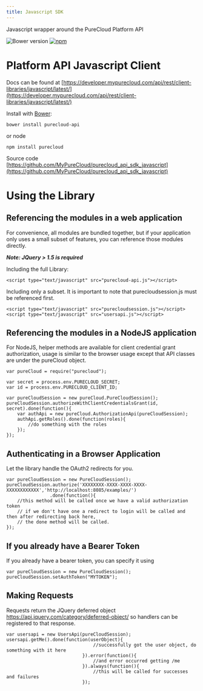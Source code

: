 ```yaml
---
title: Javascript SDK
---
```

Javascript wrapper around the PureCloud Platform API

![Bower version](https://img.shields.io/bower/v/purecloud-api.svg)
[![npm](https://img.shields.io/npm/v/purecloud.svg)](https://www.npmjs.com/package/purecloud)

# Platform API Javascript Client

Docs can be found at [https://developer.mypurecloud.com/api/rest/client-libraries/javascript/latest/](https://developer.mypurecloud.com/api/rest/client-libraries/javascript/latest/)

Install with [Bower](http://bower.io):

~~~
bower install purecloud-api
~~~

or node

~~~
npm install purecloud
~~~

Source code [https://github.com/MyPureCloud/purecloud_api_sdk_javascript](https://github.com/MyPureCloud/purecloud_api_sdk_javascript)

# Using the Library

## Referencing the modules in a web application

For convenience, all modules are bundled together, but if your application only uses a small subset of features, you can reference those modules directly.

**_Note: JQuery > 1.5 is required_**

Including the full Library:

~~~~
<script type="text/javascript" src="purecloud-api.js"></script>
~~~~

Including only a subset.  It is important to note that purecloudsession.js must be referenced first.

~~~~
<script type="text/javascript" src="purecloudsession.js"></script>
<script type="text/javascript" src="usersapi.js"></script>
~~~~

## Referencing the modules in a NodeJS application

For NodeJS, helper methods are available for client credential grant authorization, usage is similar to the browser usage except that API classes are under the pureCloud object.

~~~
var pureCloud = require("purecloud");

var secret = process.env.PURECLOUD_SECRET;
var id = process.env.PURECLOUD_CLIENT_ID;

var pureCloudSession = new pureCloud.PureCloudSession();
pureCloudSession.authorizeWithClientCredentialsGrant(id, secret).done(function(){
    var authApi = new pureCloud.AuthorizationApi(pureCloudSession);
    authApi.getRoles().done(function(roles){
        //do something with the roles
    });
});
~~~

## Authenticating in a Browser Application
Let the library handle the OAuth2 redirects for you.

~~~
var pureCloudSession = new PureCloudSession();
pureCloudSession.authorize('XXXXXXXX-XXXX-XXXX-XXXX-XXXXXXXXXXXX','http://localhost:8085/examples/')
                .done(function(){
    //this method will be called once we have a valid authorization token
    // if we don't have one a redirect to login will be called and then after redirecting back here,
    // the done method will be called.
});
~~~

## If you already have a Bearer Token
If you already have a bearer token, you can specify it using

~~~
var pureCloudSession = new PureCloudSession();
pureCloudSession.setAuthToken("MYTOKEN");
~~~

## Making Requests
Requests return the JQuery deferred object https://api.jquery.com/category/deferred-object/ so handlers can be registered to that response.

~~~
var usersapi = new UsersApi(pureCloudSession);
usersapi.getMe().done(function(userObject){
                                //successfully got the user object, do something with it here
                            }).error(function(){
                                //and error occurred getting /me
                            }).always(function(){
                                //this will be called for successes and failures
                            });
~~~
